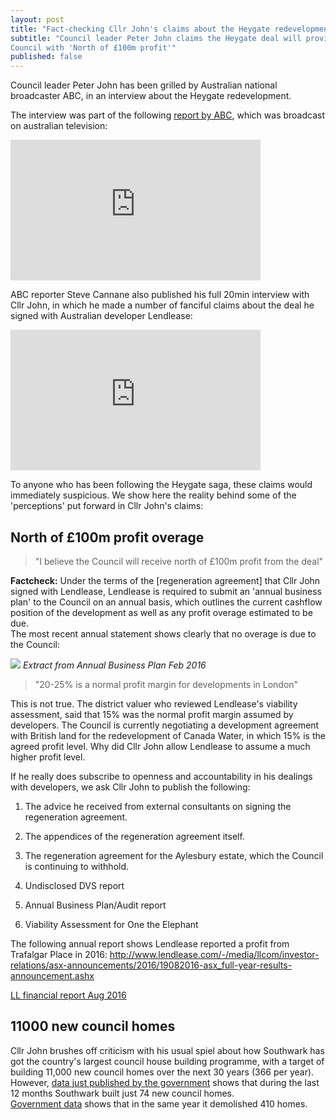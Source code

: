 ```yaml
---
layout: post
title: "Fact-checking Cllr John's claims about the Heygate redevelopment"
subtitle: "Council leader Peter John claims the Heygate deal will provide the 
Council with 'North of £100m profit'"
published: false
---
```

Council leader Peter John has been grilled by Australian national broadcaster 
ABC, in an interview about the Heygate redevelopment.

The interview was part of the following [report by 
ABC](http://www.abc.net.au/news/2016-11-11/homes-for-profit-not-people./8019560), 
which was broadcast on australian television:

<iframe width="400" height="225" 
src="https://www.youtube.com/embed/3ZrDvxOAV5A" align="center" frameborder="0" 
allowfullscreen></iframe>

ABC reporter Steve Cannane also published his full 20min interview with Cllr 
John, in which he made a number of fanciful claims about the deal he signed 
with Australian developer Lendlease:

<iframe width="400" height="225" 
src="https://www.youtube.com/embed/gq_QpqIArGg" align="center" frameborder="0" 
allowfullscreen></iframe>

To anyone who has been following the Heygate saga, these claims would 
immediately suspicious. We show here the reality behind some of the 
'perceptions' put forward in Cllr John's claims:

## North of £100m profit overage
>"I believe the Council will receive north of £100m profit from the deal"

__Factcheck:__ Under the terms of the [regeneration agreement] that Cllr John 
signed with Lendlease, Lendlease is required to submit an 'annual business 
plan' to the Council on an annual basis, which outlines the current cashflow 
position of the development as well as any profit overage estimated to be due.  
The most recent annual statement shows clearly that no overage is due to the 
Council:

![](http://35percent.org/img/ElephantParkBusinessPlanFeb2016.png)
*Extract from Annual Business Plan Feb 2016*

>"20-25% is a normal profit margin for developments in London"

This is not true. The district valuer who reviewed Lendlease's viability assessment, said that 15% was the normal profit margin assumed by developers. The Council is currently negotiating a development agreement 
with British land for the redevelopment of Canada Water, in which 15% is the agreed profit level. Why did Cllr John allow Lendlease to assume a much higher profit level.

If he really does subscribe to openness and accountability in his dealings with 
developers, we ask Cllr John to publish the following:

1. The advice he received from external consultants on signing the regeneration 
   agreement.

2. The appendices of the regeneration agreement itself.

3. The regeneration agreement for the Aylesbury estate, which the Council is 
   continuing to withhold.

4. Undisclosed DVS report

5. Annual Business Plan/Audit report

6. Viability Assessment for One the Elephant

The following annual report shows Lendlease reported a profit from Trafalgar Place in 2016:
http://www.lendlease.com/-/media/llcom/investor-relations/asx-announcements/2016/19082016-asx_full-year-results-announcement.ashx

[LL financial report Aug 2016](/img/lendleasefinancialreport_aug2016.pdf)

## 11000 new council homes
Cllr John brushes off criticism with his usual spiel about how Southwark has 
got the country's largest council house building programme, with a target of 
building 11,000 new council homes over the next 30 years (366 per year).  
However, [data just published by the 
government](https://medium.com/@lukewbarratt/fact-checking-hackney-mayor-philip-glanville-on-social-housing-b3ceeeaf53e3#.149mqus0q) 
shows that during the last 12 months Southwark built just 74 new council homes.  
[Government 
data](https://www.gov.uk/government/uploads/system/uploads/attachment_data/file/568423/LiveTable_123.xls) 
shows that in the same year it demolished 410 homes. 

